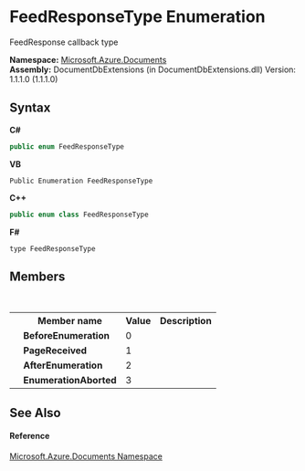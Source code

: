 # FeedResponseType Enumeration
 

FeedResponse callback type

**Namespace:**&nbsp;<a href="856b2e23-9c8b-2618-f913-67d85d500616">Microsoft.Azure.Documents</a><br />**Assembly:**&nbsp;DocumentDbExtensions (in DocumentDbExtensions.dll) Version: 1.1.1.0 (1.1.1.0)

## Syntax

**C#**<br />
``` C#
public enum FeedResponseType
```

**VB**<br />
``` VB
Public Enumeration FeedResponseType
```

**C++**<br />
``` C++
public enum class FeedResponseType
```

**F#**<br />
``` F#
type FeedResponseType
```


## Members
&nbsp;<table><tr><th></th><th>Member name</th><th>Value</th><th>Description</th></tr><tr><td /><td target="F:Microsoft.Azure.Documents.FeedResponseType.BeforeEnumeration">**BeforeEnumeration**</td><td>0</td><td /></tr><tr><td /><td target="F:Microsoft.Azure.Documents.FeedResponseType.PageReceived">**PageReceived**</td><td>1</td><td /></tr><tr><td /><td target="F:Microsoft.Azure.Documents.FeedResponseType.AfterEnumeration">**AfterEnumeration**</td><td>2</td><td /></tr><tr><td /><td target="F:Microsoft.Azure.Documents.FeedResponseType.EnumerationAborted">**EnumerationAborted**</td><td>3</td><td /></tr></table>

## See Also


#### Reference
<a href="856b2e23-9c8b-2618-f913-67d85d500616">Microsoft.Azure.Documents Namespace</a><br />